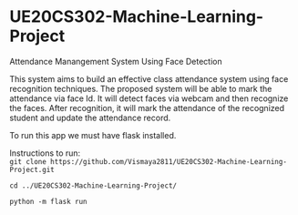 # UE20CS302-Machine-Learning-Project
Attendance Manangement System Using Face Detection  

This system aims to build an effective class attendance system using face recognition
techniques. The proposed system will be able to mark the attendance via face Id. It will detect
faces via webcam and then recognize the faces. After recognition, it will mark the attendance of
the recognized student and update the attendance record. 

To run this app we must have flask installed.  

Instructions to run:  
`git clone https://github.com/Vismaya2811/UE20CS302-Machine-Learning-Project.git`  

`cd ../UE20CS302-Machine-Learning-Project/`  

`python -m flask run`  
